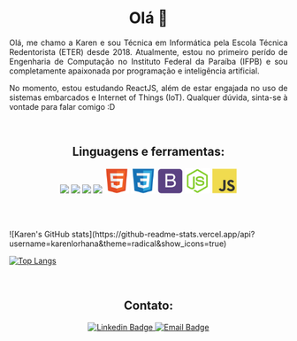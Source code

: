 

<h1 align="center"> Olá 👋 </h1>

<p align="justify">Olá, me chamo a Karen e sou Técnica em Informática pela Escola Técnica Redentorista (ETER)
                    desde 2018. Atualmente, estou no primeiro perído de Engenharia de Computação no Instituto Federal da Paraíba (IFPB) 
                    e sou completamente apaixonada por programação e inteligência artificial. </p>
                    <p align="justify">No momento, estou estudando ReactJS, além de
                    estar engajada no uso de sistemas embarcados e Internet of Things (IoT). Qualquer dúvida, sinta-se à vontade para falar comigo :D </p>

<br>

<h2 align="center"> Linguagens e ferramentas: </h2>

<div align="center">
  <img width="45px" src="https://upload.wikimedia.org/wikipedia/commons/thumb/9/9a/Visual_Studio_Code_1.35_icon.svg/1024px-Visual_Studio_Code_1.35_icon.svg.png">
  <img width="45px" src="https://brandslogos.com/wp-content/uploads/images/large/arduino-logo-1.png">
  <img width="44px" src="https://i.imgur.com/BgjSjn9.png">
  <img width="45px" src="https://i.imgur.com/o4FSeZ6.png">
  <img width="45px" src="https://raw.githubusercontent.com/devicons/devicon/c5378d6c2510ffa0b3e4475af95618a8048d6cf1/icons/html5/html5-original.svg">
  <img width="45px" src="https://raw.githubusercontent.com/devicons/devicon/master/icons/css3/css3-original.svg">
  <img width="45px" src="https://raw.githubusercontent.com/devicons/devicon/master/icons/bootstrap/bootstrap-plain.svg">
  <img width="45px" src="https://raw.githubusercontent.com/devicons/devicon/c5378d6c2510ffa0b3e4475af95618a8048d6cf1/icons/nodejs/nodejs-original.svg">
  <img width="45px" src="https://raw.githubusercontent.com/devicons/devicon/master/icons/javascript/javascript-original.svg">
 </div>
 
 <br><br>

<div >
 <span height="180em">
![Karen's GitHub stats](https://github-readme-stats.vercel.app/api?username=karenlorhana&theme=radical&show_icons=true)
  </span>
<br>
  
[![Top Langs](https://github-readme-stats.vercel.app/api/top-langs/?username=karenlorhana&layout=compact&theme=radical)](https://github.com/anuraghazra/github-readme-stats)
</div>

<br>

<h2 align="center">Contato:</h2>


<p align="center">
<a target="_blank" href="https://linkedin.com/in/karen-lorhana-1848301aa/">
<img src="https://img.shields.io/badge/LinkedIn-0077B5?style=for-the-badge&logo=linkedin&logoColor=white" alt="Linkedin Badge">
</a>
<a target="_blank" href="mailto:karen10lorhana@gmail.com">
<img src="https://img.shields.io/badge/Gmail-D14836?style=for-the-badge&logo=gmail&logoColor=white" alt="Email Badge">
</a>

</p>

<br>

</center>  
